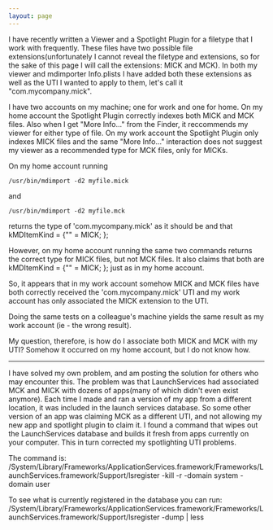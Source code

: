 ```yaml
---
layout: page
---
```


I have recently written a Viewer and a Spotlight Plugin for a filetype that I work with frequently.  These files have two possible file extensions(unfortunately I cannot reveal the filetype and extensions, so for the sake of this page I will call the extensions: MICK and MCK).  In both my viewer and mdimporter Info.plists I have added both these extensions as well as the UTI I wanted to apply to them, let's call it "com.mycompany.mick".

I have two accounts on my machine; one for work and one for home.  On my home account the Spotlight Plugin correctly indexes both MICK and MCK files.  Also when I get "More Info..." from the Finder, it reccommends my viewer for either type of file.  On my work account the Spotlight Plugin only indexes MICK files and the same "More Info..." interaction does not suggest my viewer as a recommended type for MCK files, only for MICKs.

On my home account running 

    /usr/bin/mdimport -d2 myfile.mick

and

    /usr/bin/mdimport -d2 myfile.mck

returns the type of 'com.mycompany.mick' as it should be and that kMDItemKind = {"" = MICK; };

However, on my home account running the same two commands returns the correct type for MICK files, but not MCK files.  It also claims that both are kMDItemKind = {"" = MICK; }; just as in my home account.

So, it appears that in my work account somehow MICK and MCK files have both correctly received the 'com.mycompany.mick' UTI and my work account has only associated the MICK extension to the UTI.

Doing the same tests on a colleague's machine yields the same result as my work account (ie - the wrong result).

My question, therefore, is how do I associate both MICK and MCK with my UTI?  Somehow it occurred on my home account, but I do not know how.

----

I have solved my own problem, and am posting the solution for others who may encounter this.  The problem was that LaunchServices had associated MCK and MICK with dozens of apps(many of which didn't even exist anymore).  Each time I made and ran a version of my app from a different location, it was included in the launch services database.  So some other version of an app was claiming MCK as a different UTI, and not allowing my new app and spotlight plugin to claim it.  I found a command that wipes out the LaunchServices database and builds it fresh from apps currently on your computer.  This in turn corrected my spotlighting UTI problems. 

The command is: 
    /System/Library/Frameworks/ApplicationServices.framework/Frameworks/LaunchServices.framework/Support/lsregister -kill -r -domain system -domain user 

To see what is currently registered in the database you can run: 
    /System/Library/Frameworks/ApplicationServices.framework/Frameworks/LaunchServices.framework/Support/lsregister -dump | less
